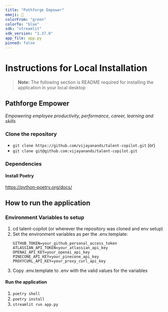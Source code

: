 ```yaml
---
title: "Pathforge Empower"
emoji: 🚀
colorFrom: "green"
colorTo: "blue"
sdk: "streamlit"
sdk_version: "1.37.0"
app_file: app.py
pinned: false
---
```


# Instructions for Local Installation
> **Note:** The following section is README required for installing the application in your local desktop

## Pathforge Empower
*Empowering employee productivity, performance, career, learning and skills*

### Clone the repository
- `git clone https://github.com/vijayanands/talent-copilot.git`
(or)
- `git clone git@github.com:vijayanands/talent-copilot.git`

### Dependencies
#### Install Poetry
https://python-poetry.org/docs/

## How to run the application
### Environment Variables to setup
1. cd talent-copilot (or wherever the repository was cloned and env setup)
2. Set the environment variables as per the .env.template:
   ```
   GITHUB_TOKEN=your_github_personal_access_token
   ATLASSIAN_API_TOKEN=your_atlassian_api_key
   OPENAI_API_KEY=your_openai_api_key
   PINECONE_API_KEY=your_pinecone_api_key
   PROXYCURL_API_KEY=your_proxy_curl_api_key
   ```
3. Copy .env.template to .env with the valid values for the variables

#### Run the application
1. `poetry shell`
2. `poetry install`
3. `streamlit run app.py`
